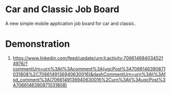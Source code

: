 # Car and Classic Job Board

A new simple mobile application job board for car and classic.

# Demonstration
1. https://www.linkedin.com/feed/update/urn:li:activity:7066146840345214976/?commentUrn=urn%3Ali%3Acomment%3A(ugcPost%3A7066146390871031808%2C7066149136940630016)&dashCommentUrn=urn%3Ali%3Afsd_comment%3A(7066149136940630016%2Curn%3Ali%3AugcPost%3A7066146390871031808)
